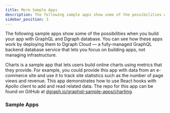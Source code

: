 ```yaml
---
title: More Sample Apps
description: The following sample apps show some of the possibilities when you build your app with GraphQL and Dgraph database.
sidebar_position: 3
---
```


The following sample apps show some of the possibilities when you build your app
with GraphQL and Dgraph database. You can see how these apps work by deploying
them to Dgraph Cloud — a fully-managed GraphQL backend
database service that lets you focus on building apps, not managing infrastructure.


Charts is a sample app that lets users build online charts using metrics that
they provide. For example, you could provide this app with data from an
e-commerce site and use it to track site statistics such as the number of page
views and revenue. This app demonstrates how to use React hooks with Apollo
client to add and read related data. The repo for this app can be found on
GitHub at [dgraph.io/graphql-sample-apps/charting](https://github.com/dgraph-io/graphql-sample-apps/tree/master/charting).


### Sample Apps